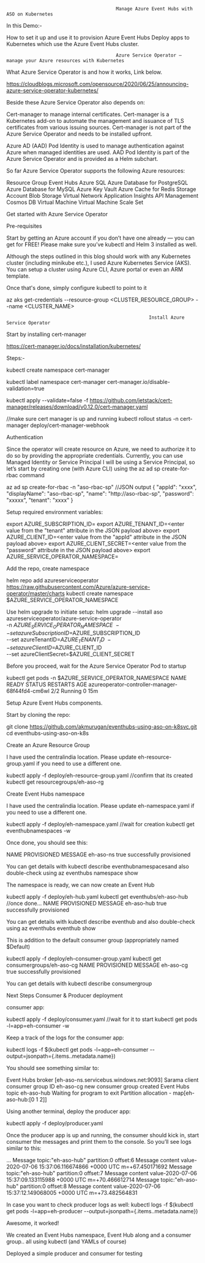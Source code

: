                                             Manage Azure Event Hubs with ASO on Kubernetes
                                                     
                                                     
In this Demo:-

How to set it up and use it to provision Azure Event Hubs
Deploy apps to Kubernetes which use the Azure Event Hubs cluster.

                                            Azure Service Operator — manage your Azure resources with Kubernetes
                                                    
What Azure Service Operator is and how it works, Link below.

https://cloudblogs.microsoft.com/opensource/2020/06/25/announcing-azure-service-operator-kubernetes/

Beside these Azure Service Operator also depends on:

Cert-manager to manage internal certificates.
Cert-manager is a Kubernetes add-on to automate the management and issuance of TLS certificates from various issuing sources.
Cert-manager is not part of the Azure Service Operator and needs to be installed upfront.

Azure AD (AAD) Pod Identity is used to manage authentication against Azure when managed identities are used.
AAD Pod Identity is part of the Azure Service Operator and is provided as a Helm subchart.

So far Azure Service Operator supports the following Azure resources:

Resource Group
Event Hubs
Azure SQL
Azure Database for PostgreSQL
Azure Database for MySQL
Azure Key Vault
Azure Cache for Redis
Storage Account
Blob Storage
Virtual Network
Application Insights
API Management
Cosmos DB
Virtual Machine
Virtual Machine Scale Set

Get started with Azure Service Operator

Pre-requisites

Start by getting an Azure account if you don’t have one already — you can get for FREE! Please make sure you’ve kubectl and Helm 3 installed as well.

Although the steps outlined in this blog should work with any Kubernetes cluster (including minikube etc.), I used Azure Kubernetes Service (AKS). You can setup a cluster using Azure CLI, Azure portal or even an ARM template. 

Once that's done, simply configure kubectl to point to it

az aks get-credentials --resource-group <CLUSTER_RESOURCE_GROUP> --name <CLUSTER_NAME>
 
                                                        Install Azure Service Operator
                                                        
Start by installing cert-manager     

https://cert-manager.io/docs/installation/kubernetes/

Steps:-

kubectl create namespace cert-manager

kubectl label namespace cert-manager cert-manager.io/disable-validation=true

kubectl apply --validate=false -f https://github.com/jetstack/cert-manager/releases/download/v0.12.0/cert-manager.yaml

//make sure cert manager is up and running
kubectl rollout status -n cert-manager deploy/cert-manager-webhook

Authentication

Since the operator will create resource on Azure, we need to authorize it to do so by providing the appropriate credentials. Currently, you can use Managed Identity or Service Principal
I will be using a Service Principal, so let’s start by creating one (with Azure CLI) using the az ad sp create-for-rbac command

az ad sp create-for-rbac -n "aso-rbac-sp"
//JSON output
{
  "appId": "xxxx",
  "displayName": "aso-rbac-sp",
  "name": "http://aso-rbac-sp",
  "password": "xxxxx",
  "tenant": "xxxx"
}

Setup required environment variables:

export AZURE_SUBSCRIPTION_ID=<enter Azure subscription ID>
export AZURE_TENANT_ID=<enter value from the "tenant" attribute in the JSON payload above>
export AZURE_CLIENT_ID=<enter value from the "appId" attribute in the JSON payload above>
export AZURE_CLIENT_SECRET=<enter value from the "password" attribute in the JSON payload above>
export AZURE_SERVICE_OPERATOR_NAMESPACE=<name of the namespace into which ASO will be installed>

Add the repo, create namespace

helm repo add azureserviceoperator https://raw.githubusercontent.com/Azure/azure-service-operator/master/charts
kubectl create namespace $AZURE_SERVICE_OPERATOR_NAMESPACE

Use helm upgrade to initiate setup:
helm upgrade --install aso azureserviceoperator/azure-service-operator \
-n $AZURE_SERVICE_OPERATOR_NAMESPACE \
--set azureSubscriptionID=$AZURE_SUBSCRIPTION_ID \
--set azureTenantID=$AZURE_TENANT_ID \
--set azureClientID=$AZURE_CLIENT_ID \
--set azureClientSecret=$AZURE_CLIENT_SECRET

Before you proceed, wait for the Azure Service Operator Pod to startup

kubectl get pods -n $AZURE_SERVICE_OPERATOR_NAMESPACE
NAME                                              READY   STATUS    RESTARTS   AGE
azureoperator-controller-manager-68f44fd4-cm6wl   2/2     Running   0          15m

Setup Azure Event Hubs components.

Start by cloning the repo:

git clone https://github.com/akmurugan/eventhubs-using-aso-on-k8svc.git
cd eventhubs-using-aso-on-k8s

Create an Azure Resource Group

I have used the centralindia location. Please update eh-resource-group.yaml if you need to use a different one.

kubectl apply -f deploy/eh-resource-group.yaml
//confirm that its created
kubectl get resourcegroups/eh-aso-rg

Create Event Hubs namespace

I have used the centralindia location. Please update eh-namespace.yaml if you need to use a different one.

kubectl apply -f deploy/eh-namespace.yaml
//wait for creation
kubectl get eventhubnamespaces -w

Once done, you should see this:

NAME        PROVISIONED   MESSAGE
eh-aso-ns   true          successfully provisioned

You can get details with kubectl describe eventhubnamespacesand also double-check using az eventhubs namespace show

The namespace is ready, we can now create an Event Hub

kubectl apply -f deploy/eh-hub.yaml
kubectl get eventhubs/eh-aso-hub
//once done...
NAME        PROVISIONED   MESSAGE
eh-aso-hub  true          successfully provisioned

You can get details with kubectl describe eventhub and also double-check using az eventhubs eventhub show

This is addition to the default consumer group (appropriately named $Default)

kubectl apply -f deploy/eh-consumer-group.yaml
kubectl get consumergroups/eh-aso-cg
NAME        PROVISIONED   MESSAGE
eh-aso-cg  true          successfully provisioned

You can get details with kubectl describe consumergroup

Next Steps Consumer & Producer deployment

consumer app:

kubectl apply -f deploy/consumer.yaml
//wait for it to start
kubectl get pods -l=app=eh-consumer -w

Keep a track of the logs for the consumer app:

kubectl logs -f $(kubectl get pods -l=app=eh-consumer --output=jsonpath={.items..metadata.name})

You should see something similar to:

Event Hubs broker [eh-aso-ns.servicebus.windows.net:9093]
Sarama client consumer group ID eh-aso-cg
new consumer group created
Event Hubs topic eh-aso-hub
Waiting for program to exit
Partition allocation - map[eh-aso-hub:[0 1 2]]


Using another terminal, deploy the producer app:

kubectl apply -f deploy/producer.yaml

Once the producer app is up and running, the consumer should kick in, start consumer the messages and print them to the console. So you’ll see logs similar to this:

...
Message topic:"eh-aso-hub" partition:0 offset:6
Message content value-2020-07-06 15:37:06.116674866 +0000 UTC m=+67.450171692
Message topic:"eh-aso-hub" partition:0 offset:7
Message content value-2020-07-06 15:37:09.133115988 +0000 UTC m=+70.466612714
Message topic:"eh-aso-hub" partition:0 offset:8
Message content value-2020-07-06 15:37:12.149068005 +0000 UTC m=+73.482564831

In case you want to check producer logs as well: kubectl logs -f $(kubectl get pods -l=app=eh-producer --output=jsonpath={.items..metadata.name})

Awesome, it worked!

We created an Event Hubs namespace, Event Hub along and a consumer group.. all using kubectl (and YAMLs of course)

Deployed a simple producer and consumer for testing







